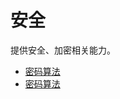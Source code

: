 <!-- 源地址: https://iot.mi.com/vela/quickapp/zh/features/security/ -->

# 安全

提供安全、加密相关能力。

  * [密码算法](</vela/quickapp/zh/features/security/crypto.html>)
  * [密码算法](</vela/quickapp/zh/features/security/cipher.html>)

